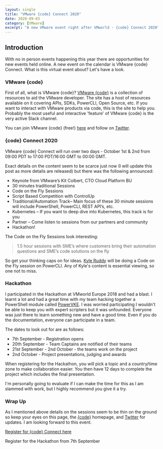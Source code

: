 ```yaml
---
layout: single
title: "VMware {code} Connect 2020"
date: 2020-09-03
category: [VMware]
excerpt: "A new VMware event right after VMworld - {code} Connect 2020"
---
```


## Introduction

With no in person events happening this year there are opportunities for new events held online. A new event on the calendar is VMware {code} Connect. What is this virtual event about? Let's have a look.

### VMware {code}

First of all, what is VMware {code}? [VMware {code}](https://code.vmware.com/home) is a collection of resources to aid the VMware developer. The site has a host of resources available on it covering APIs, SDKs, PowerCLI, Open Source, etc. If you want to interact with VMware products via code, this is the site to help you. Probably the most useful and interactive 'feature' of VMware {code} is the very active Slack channel.

You can join VMware {code} (free!) [here](https://code.vmware.com/join) and follow on [Twitter](https://twitter.com/vmwarecode).

### {code} Connect 2020

VMware {code} Connect will run over two days - October 1st & 2nd from 09:00 PDT to 17:00 PDT/16:00 GMT to 00:00 GMT.

Exact details on the content seem to be scarce just now (I will update this post as more details are released) but there was the following announced:

- Keynote from VMware’s Kit Colbert, CTO Cloud Platform BU
- 30 minutes traditional Sessions
- Code on the Fly Sessions
- Script Based Competition with ControlUp
- Traditional/Automation Track– Main focus of these 30 minute sessions will include PowerShell, PowerCLI, REST API’s, etc.
- Kubernetes – If you want to deep dive into Kubernetes, this track is for you
- Partner – Come listen to sessions from our partners and community
- Hackathon!

The Code on the Fly Sessions look interesting:

> 1.5 hour sessions with SME’s where customers bring their automation questions and SME’s code solutions on the fly

So get your thinking caps on for ideas. [Kyle Ruddy](https://twitter.com/kmruddy) will be doing a Code on the Fly session on PowerCLI. Any of Kyle's content is essential viewing, so one not to miss.

### Hackathon

I participated in the Hackathon at VMworld Europe 2018 and had a blast. I learnt a lot and had a great time with my team hacking together a PowerShell module called [PowerVKE](https://github.com/PowerVKE/PowerVKE). I was worried participating I wouldn't be able to keep you with expert scripters but it was unfounded. Everyone was just there to learn something new and have a good time. Even if you do the documentation, everyone can participate in a team.

The dates to look out for are as follows:

- 7th September - Registration opens
- 20th September - Team Captains are notified of their teams
- 21st September - 2nd October - the teams work on the project
- 2nd October - Project presentations, judging and awards

When registering for the Hackathon, you will pick a topic and a country/time zone to make collaboration easier. You then have 12 days to complete the project which includes the final presentation.

I'm personally going to evaluate if I can make the time for this as I am slammed with work, but I highly recommend you give it a try.

### Wrap Up

As I mentioned above details on the sessions seem to be thin on the ground so keep your eyes on this page, the [{code}](https://code.vmware.com/home) homepage, and [Twitter](https://twitter.com/vmwarecode) for updates. I am looking forward to this event.

[Register for {code} Connect here](https://code.vmware.com/codecon-registration)

Register for the Hackathon from 7th September
